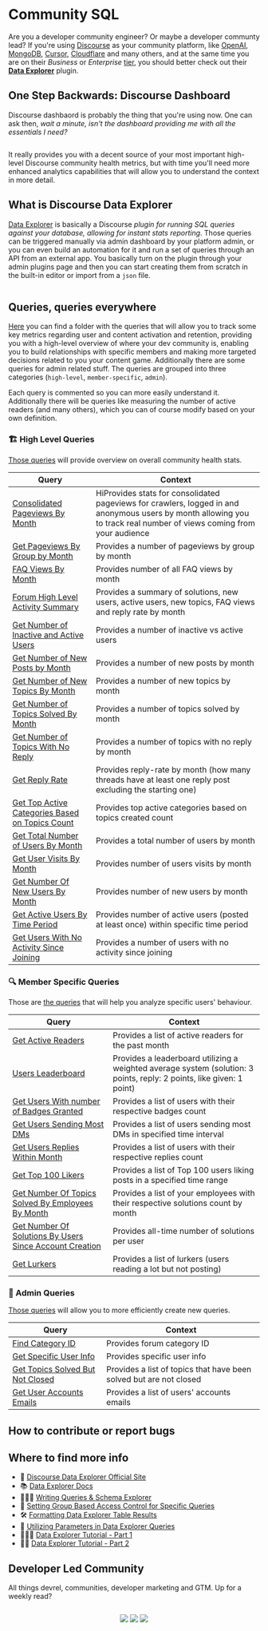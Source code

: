 <p align="center">
	<a href="https://developerled.substack.com/"><img src="/assets/CommunitySQLBanner.png" alt=""></a>
</p>

# Community SQL

Are you a developer community engineer? Or maybe a developer communty lead? If you're using [Discourse](https://www.discourse.org/) as your community platform, like [OpenAI](https://community.openai.com/), [MongoDB](https://www.mongodb.com/community/forums/), [Cursor](https://forum.cursor.com/), [Cloudflare](https://community.cloudflare.com/) and many others, and at the same time you are on their *Business* or *Enterprise* [tier](https://www.discourse.org/pricing), you should better check out their **[Data Explorer](https://www.discourse.org/plugins/data-explorer)** plugin.

## One Step Backwards: Discourse Dashboard

Discourse dashbaord is probably the thing that you're using now. One can ask then, *wait a minute, isn't the dashboard providing me with all the essentials I need?* 

<a href="https://www.discourse.org/features" title="Discourse Features">
	<img src="/assets/DiscourseDashboard.png" alt="">
</a>

It really provides you with a decent source of your most important high-level Discourse community health metrics, but with time you'll need more enhanced analytics capabilities that will allow you to understand the context in more detail.

## What is Discourse Data Explorer

[Data Explorer](https://www.discourse.org/plugins/data-explorer) is basically a Discourse *plugin for running SQL queries against your database, allowing for instant stats reporting*. Those queries can be triggered manually via admin dashboard by your platform admin, or you can even build an automation for it and run a set of queries through an API from an external app. You basically turn on the plugin through your admin plugins page and then you can start creating them from scratch in the built-in editor or import from a `json` file.

<a href="https://www.discourse.org/plugins/data-explorer" title="Discourse Data Explorer Plugin">
	<img src="/assets/DataExplorer.png" alt="">
</a>

## Queries, queries everywhere

[Here](/Queries) you can find a folder with the queries that will allow you to track some key metrics regarding user and content activation and retention, providing you with a high-level overview of where your dev community is, enabling you to build relationships with specific members and making more targeted decisions related to you your content game. Additionally there are some queries for admin related stuff. The queries are grouped into three categories (`high-level`, `member-specific`, `admin`). 

Each query is commented so you can more easily understand it. Additionally there will be queries like measuring the number of active readers (and many others), which you can of course modify based on your own definition.

### 🏗️ High Level Queries 

[Those queries](/Queries/High-Level) will provide overview on overall community health stats.

| Query  |  Context    |
|--------|-------------|
| [Consolidated Pageviews By Month](Queries/High-Level/ConsolidatedPageviewsByMonth.sql) | HiProvides stats for consolidated pageviews for crawlers, logged in and anonymous users by month allowing you to track real number of views coming from your audience |
| [Get Pageviews By Group by Month](/Queries/High-Level/GetPageviewsByGroupByMonth.sql) | Provides a number of pageviews by group by month | 
| [FAQ Views By Month](/Queries/High-Level/FAQViewsByMonth.sql) | Provides number of all FAQ views by month   |
| [Forum High Level Activity Summary](/Queries/High-Level/ForumHighLevelActivitySummary.sql) | Provides a summary of solutions, new users, active users, new topics, FAQ views and reply rate by month |
| [Get Number of Inactive and Active Users](/Queries/High-Level/GetNumberOfInactiveAndActiveUsers.sql) | Provides a number of inactive vs active users | 
| [Get Number of New Posts by Month](/Queries/High-Level/GetNumberOfNewPostsByMonth.sql) | Provides a number of new posts by month | 
| [Get Number of New Topics By Month](/Queries/High-Level/GetNumberOfNewTopicsByMonth.sql)| Provides a number of new topics by month | 
| [Get Number of Topics Solved By Month](/Queries/High-Level/GetNumberOfTopicsSolvedByMonthsql)| Provides a number of topics solved by month | 
| [Get Number of Topics With No Reply](/Queries/High-Level/GetNumberOfTopicsWithNoReply.sql) | Provides a number of topics with no reply by month | 
| [Get Reply Rate](/Queries/High-Level/GetReplyRate.sql) | Provides reply-rate by month (how many threads have at least one reply post excluding the starting one) | 
| [Get Top Active Categories Based on Topics Count](/Queries/High-Level/GetTopActiveCategoriesBasedOnTopicsCount.sql)| Provides top active categories based on topics created count | 
| [Get Total Number of Users By Month](/Queries/High-Level/GetTotalNumberOfUsersByMonth.sql) | Provides a total number of users by month | 
| [Get User Visits By Month](/Queries/High-Level/GetUsersVisitsByMonth.sql) | Provides number of users visits by month |
| [Get Number Of New Users By Month](/Queries/High-Level/GetNumberOfNewUsersByMonth.sql) | Provides number of new users by month | 
| [Get Active Users By Time Period](/Queries/High-Level/GetActiveUsersByTimePeriod.sql)| Provides number of active users (posted at least once) within specific time period |
| [Get Users With No Activity Since Joining](/Queries/High-Level/GetUsersWithNoActivitySinceJoining.sql)| Provides a number of users with no activity since joining | 

### 🔍 Member Specific Queries 

Those are [the queries](/Queries/Member-Specific) that will help you analyze specific users' behaviour.

| Query  |  Context    |
|--------|-------------|
| [Get Active Readers](/Queries/Member-Specific/GetActiveReaders.sql) | Provides a list of active readers for the past month | 
| [Users Leaderboard](/Queries/Member-Specific/UsersLeaderboard.sql) | Provides a leaderboard utilizing a weighted average system (solution: 3 points, reply: 2 points, like given: 1 point) | 
| [Get Users With number of Badges Granted](/Queries/Member-Specific/GetUsersWithNumberOfBadgesGranted.sql)| Provides a list of users with their respective badges count | 
| [Get Users Sending Most DMs](https://github.com/developer-led/community-sql/blob/main/Queries/Member-Specific/GetUsersSendingMostDMs.sql) | Provides a list of users sending most DMs in specified time interval | 
| [Get Users Replies Within Month](/Queries/Member-Specific/GetUsersRepliesWithinMonth.sql)| Provides a list of users with their respective replies count | 
| [Get Top 100 Likers](/Queries/Member-Specific/GetTop100Likers.sql)| Provides a list of Top 100 users liking posts in a specified time range | 
| [Get Number Of Topics Solved By Employees By Month](/Queries/Member-Specific/GetNumberOfTopicsSolvedByEmployeesByMonth.sql)| Provides a list of your employees with their respective solutions count by month | 
| [Get Number Of Solutions By Users Since Account Creation](/Queries/Member-Specific/GetNumberOfSolutionsByUsersSinceAccountCreation.sql)| Provides all-time number of solutions per user | 
| [Get Lurkers](/Queries/Member-Specific/GetLurkers.sql)| Provides a list of lurkers (users reading a lot but not posting) | 

### 🚀 Admin Queries

[Those queries](/Queries/Admin) will allow you to more efficiently create new queries.

| Query  |  Context    |
|--------|-------------|
| [Find Category ID](/Queries/Admin/FindCategoryID.sql)| Provides forum category ID |
| [Get Specific User Info](/Queries/Admin/GetSpecificUserInfo.sql)| Provides specific user info |
| [Get Topics Solved But Not Closed](/Queries/Admin/GetTopicsSolvedButNotClosed.sql) | Provides a list of topics that have been solved but are not closed | 
| [Get User Accounts Emails](/Queries/Admin/GetUsersAccountsEmails.sql) | Provides a list of users' accounts emails |

## How to contribute or report bugs

## Where to find more info

* 💾 [Discourse Data Explorer Official Site](https://www.discourse.org/plugins/data-explorer)
* 📚 [Data Explorer Docs](https://meta.discourse.org/t/discourse-data-explorer/32566)
* 👨🏽‍💻 [Writing Queries & Schema Explorer](https://meta.discourse.org/t/discourse-data-explorer/32566)
* 🔐 [Setting Group Based Access Control for Specific Queries](https://meta.discourse.org/t/discourse-data-explorer/32566)
* 🛠️ [Formatting Data Explorer Table Results](https://meta.discourse.org/t/formatting-data-explorer-table-results/277939)
* 🧠 [Utilizing Parameters in Data Explorer Queries](https://meta.discourse.org/t/utilizing-parameters-in-data-explorer-queries/277934)
* 👩🏼‍🏫 [Data Explorer Tutorial - Part 1](https://meta.discourse.org/t/data-explorer-tutorial-part-1-writing-your-first-query/277925)
* 👨‍🏫 [Data Explorer Tutorial - Part 2](https://meta.discourse.org/t/data-explorer-tutorial-part-2-discourse-sql-basics/277927)

## Developer Led Community

All things devrel, communities, developer marketing and GTM. Up for a weekly read?

<p align="center">
	<a href="https://developerled.substack.com/"><img src="/assets/SubstackSubscribe.png" alt=""></a>
</p>

<p align="center">
	<a href="https://www.linkedin.com/company/developerled/"><img src="https://img.shields.io/static/v1?&color=000000&style=flat&logoColor=white&label=&message=LinkedIn&logo=linkedin" /></a>
	<a href="https://x.com/developerled"><img src="https://img.shields.io/static/v1?&color=000000&style=flat&logoColor=white&label=&message=Twitter&logo=twitter" /></a>
	<a href="https://developerled.substack.com/"><img src="https://img.shields.io/static/v1?&color=000000&style=flat&logoColor=white&label=&message=Substack" /></a>
</p>

